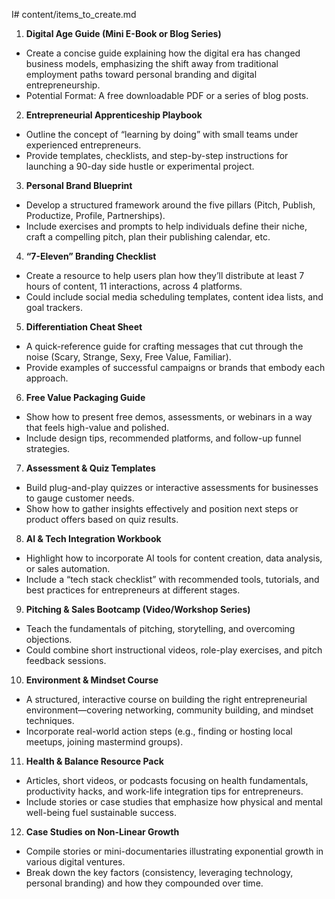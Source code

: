 I# content/items_to_create.md

1. **Digital Age Guide (Mini E-Book or Blog Series)**
  - Create a concise guide explaining how the digital era has changed business models, emphasizing the shift away from traditional employment paths toward personal branding and digital entrepreneurship.
  - Potential Format: A free downloadable PDF or a series of blog posts.

2. **Entrepreneurial Apprenticeship Playbook**
  - Outline the concept of “learning by doing” with small teams under experienced entrepreneurs.
  - Provide templates, checklists, and step-by-step instructions for launching a 90-day side hustle or experimental project.

3. **Personal Brand Blueprint**
  - Develop a structured framework around the five pillars (Pitch, Publish, Productize, Profile, Partnerships).
  - Include exercises and prompts to help individuals define their niche, craft a compelling pitch, plan their publishing calendar, etc.

4. **“7-Eleven” Branding Checklist**
  - Create a resource to help users plan how they’ll distribute at least 7 hours of content, 11 interactions, across 4 platforms.
  - Could include social media scheduling templates, content idea lists, and goal trackers.

5. **Differentiation Cheat Sheet**
  - A quick-reference guide for crafting messages that cut through the noise (Scary, Strange, Sexy, Free Value, Familiar).
  - Provide examples of successful campaigns or brands that embody each approach.

6. **Free Value Packaging Guide**
  - Show how to present free demos, assessments, or webinars in a way that feels high-value and polished.
  - Include design tips, recommended platforms, and follow-up funnel strategies.

7. **Assessment & Quiz Templates**
  - Build plug-and-play quizzes or interactive assessments for businesses to gauge customer needs.
  - Show how to gather insights effectively and position next steps or product offers based on quiz results.

8. **AI & Tech Integration Workbook**
  - Highlight how to incorporate AI tools for content creation, data analysis, or sales automation.
  - Include a “tech stack checklist” with recommended tools, tutorials, and best practices for entrepreneurs at different stages.

9. **Pitching & Sales Bootcamp (Video/Workshop Series)**
  - Teach the fundamentals of pitching, storytelling, and overcoming objections.
  - Could combine short instructional videos, role-play exercises, and pitch feedback sessions.

10. **Environment & Mindset Course**
- A structured, interactive course on building the right entrepreneurial environment—covering networking, community building, and mindset techniques.
- Incorporate real-world action steps (e.g., finding or hosting local meetups, joining mastermind groups).

11. **Health & Balance Resource Pack**
- Articles, short videos, or podcasts focusing on health fundamentals, productivity hacks, and work-life integration tips for entrepreneurs.
- Include stories or case studies that emphasize how physical and mental well-being fuel sustainable success.

12. **Case Studies on Non-Linear Growth**
- Compile stories or mini-documentaries illustrating exponential growth in various digital ventures.
- Break down the key factors (consistency, leveraging technology, personal branding) and how they compounded over time.

